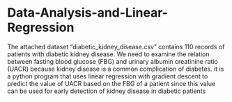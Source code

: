 # Data-Analysis-and-Linear-Regression
The attached dataset “diabetic_kidney_disease.csv” contains 110 records of patients with 
diabetic kidney disease. We need to examine the relation between fasting blood glucose (FBG) 
and urinary albumin creatinine ratio (UACR) because kidney disease is a common complication 
of diabetes.
it is a python program that uses linear regression with gradient descent to predict the value 
of UACR based on the FBG of a patient since this value can be used for early detection of kidney 
disease in diabetic patients
